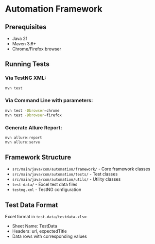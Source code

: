 # Automation Framework

## Prerequisites
- Java 21
- Maven 3.6+
- Chrome/Firefox browser

## Running Tests

### Via TestNG XML:
```bash
mvn test
```

### Via Command Line with parameters:
```bash
mvn test -Dbrowser=chrome
mvn test -Dbrowser=firefox
```

### Generate Allure Report:
```bash
mvn allure:report
mvn allure:serve
```

## Framework Structure
- `src/main/java/com/automation/framework/` - Core framework classes
- `src/main/java/com/automation/tests/` - Test classes
- `src/main/java/com/automation/utils/` - Utility classes
- `test-data/` - Excel test data files
- `testng.xml` - TestNG configuration

## Test Data Format
Excel format in `test-data/testdata.xlsx`:
- Sheet Name: TestData
- Headers: url, expectedTitle
- Data rows with corresponding values